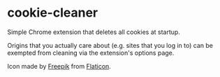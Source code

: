 # cookie-cleaner

Simple Chrome extension that deletes all cookies at startup.

Origins that you actually care about (e.g. sites that you log in to) can be
exempted from cleaning via the extension's options page.

Icon made by [Freepik](https://www.freepik.com) from
[Flaticon](https://www.flaticon.com/).

